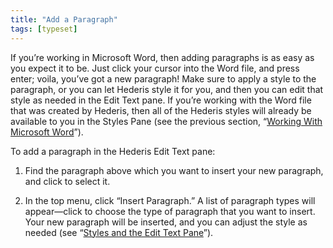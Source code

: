 ```yaml
---
title: "Add a Paragraph"
tags: [typeset]
---
```

 
<html><body><section data-type="chapter" class="hsecchapter" data-hederis-type="hsecchapter" id="add-a-paragraph" data-pi-attrs="id: add-a-paragraph; data-tags: typeset;" role="doc-chapter" data-tags="typeset" data-author-name=" " data-book-title=" " title="Add a Paragraph"><p class="hblkp" data-hederis-type="hblkp" id="pne5jh5ce">If you&#8217;re working in Microsoft Word, then adding paragraphs is as easy as you expect it to be. Just click your cursor into the Word file, and press enter; voila, you&#8217;ve got a new paragraph! Make sure to apply a style to the paragraph, or you can let Hederis style it for you, and then you can edit that style as needed in the Edit Text pane. If you&#8217;re working with the Word file that was created by Hederis, then all of the Hederis styles will already be available to you in the Styles Pane (see the previous section, &#8220;<a href="{% link _docs/fine-tune-styles.md %}" class="hspana" data-hederis-type="hspana" id="pA5gnGUb5">Working With Microsoft Word</a>&#8221;).</p><p class="hblkp" data-hederis-type="hblkp" id="pxHQqf7hc">To add a paragraph in the Hederis Edit Text pane:</p><ol class="hwprnumlist" data-hederis-type="hwprnumlist" id="pl2g126NN"><li class="hblkoli" data-hederis-type="hblkoli" id="li7PJJmKoL"><p class="hblkoli" data-hederis-type="hblklip" id="pGu02WwX7">Find the paragraph above which you want to insert your new paragraph, and click to select it.</p></li><li class="hblkoli" data-hederis-type="hblkoli" id="liqeNoHo2A"><p class="hblkoli" data-hederis-type="hblklip" id="peBDblkY2">In the top menu, click &#8220;Insert Paragraph.&#8221; A list of paragraph types will appear&#8212;click to choose the type of paragraph that you want to insert. Your new paragraph will be inserted, and you can adjust the style as needed (see &#8220;<a href="{% link _docs/edit-text-mode.md %}" class="hspana" data-hederis-type="hspana" id="pqQzCJg41">Styles and the Edit Text Pane</a>&#8221;).</p></li></ol></section></body></html>
